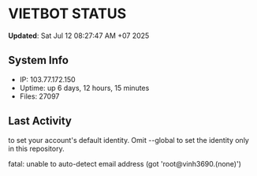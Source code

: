 # VIETBOT STATUS
**Updated**: Sat Jul 12 08:27:47 AM +07 2025

## System Info
- IP: 103.77.172.150
- Uptime: up 6 days, 12 hours, 15 minutes
- Files: 27097

## Last Activity

to set your account's default identity.
Omit --global to set the identity only in this repository.

fatal: unable to auto-detect email address (got 'root@vinh3690.(none)')
